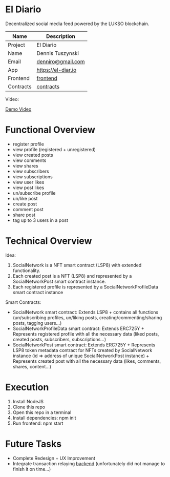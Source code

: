 # El Diario
Decentralized social media feed powered by the LUKSO blockchain.

| Name | Description |
| ---- | ----------- |
| Project | El Diario |
| Name | Dennis Tuszynski |
| Email | denniro@gmail.com |
| App | https://el-diar.io |
| Frontend | [frontend](https://github.com/Tuszy/eldiario/tree/main/frontend) |
| Contracts | [contracts](https://github.com/Tuszy/eldiario/tree/main/smart-contract) |

Video:

[Demo Video](https://vimeo.com/745026419)
# Functional Overview

- register profile
- view profile (registered + unregistered)
- view created posts
- view comments
- view shares
- view subscribers
- view subscriptions
- view user likes
- view post likes
- un/subscribe profile
- un/like post
- create post
- comment post
- share post
- tag up to 3 users in a post

# Technical Overview
Idea:
1. SocialNetwork is a NFT smart contract (LSP8) with extended functionality.
2. Each created post is a NFT (LSP8) and represented by a SocialNetworkPost smart contract instance.
3. Each registered profile is represented by a SocialNetworkProfileData smart contract instance


Smart Contracts:

- SocialNetwork smart contract: Extends LSP8 + contains all functions (un/subscribing profiles, un/liking posts, creating/commenting/sharing posts, tagging users...)
- SocialNetworkProfileData smart contract: Extends ERC725Y + Represents registered profile with all the necessary data (liked posts, created posts, subscribers, subscriptions...)
- SocialNetworkPost smart contract: Extends ERC725Y + Represents LSP8 token metadata contract for NFTs created by SocialNetwork instance (id => address of unique SocialNetworkPost instance) + Represents created post with all the necessary data (likes, comments, shares, content...) 
# Execution
1. Install NodeJS
2. Clone this repo
3. Open this repo in a terminal
4. Install dependencies: npm init
5. Run frontend: npm start
# Future Tasks

- Complete Redesign + UX Improvement
- Integrate transaction relaying [backend](https://github.com/Tuszy/eldiario/tree/main/backend) (unfortunately did not manage to finish it on time...)